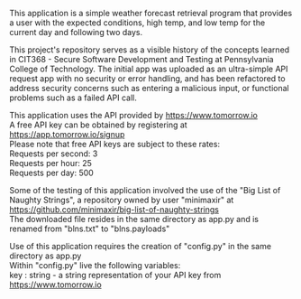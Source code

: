 This application is a simple weather forecast retrieval program that provides a user with the expected conditions, high temp, and low temp for the current day and following two days. 

This project's repository serves as a visible history of the concepts learned in CIT368 - Secure Software Development and Testing at Pennsylvania College of Technology. The initial app was uploaded as an ultra-simple API request app with no security or error handling, and has been refactored to address security concerns such as entering a malicious input, or functional problems such as a failed API call.

This application uses the API provided by https://www.tomorrow.io<br/>
A free API key can be obtained by registering at https://app.tomorrow.io/signup<br/>
Please note that free API keys are subject to these rates:<br/>
Requests per second: 3<br/>
Requests per hour: 25<br/>
Requests per day: 500<br/>

Some of the testing of this application involved the use of the "Big List of Naughty Strings", a repository owned by user "minimaxir" at https://github.com/minimaxir/big-list-of-naughty-strings<br/>
The downloaded file resides in the same directory as app.py and is renamed from "blns.txt" to "blns.payloads"

Use of this application requires the creation of "config.py" in the same directory as app.py<br/>
Within "config.py" live the following variables:<br/>
    key : string - a string representation of your API key from https://www.tomorrow.io